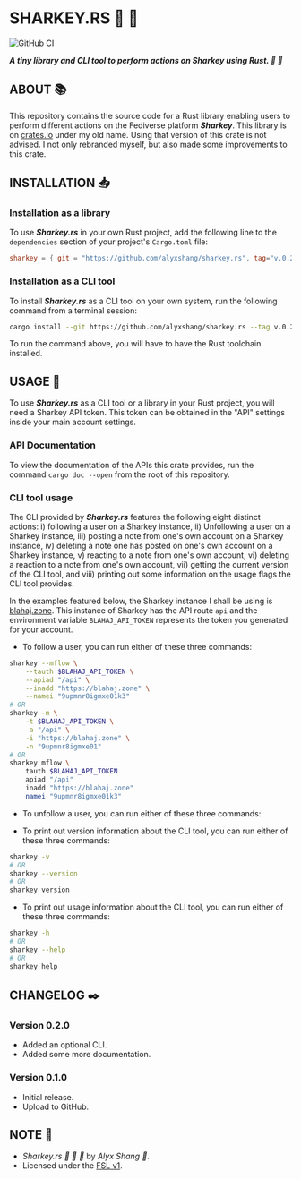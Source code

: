 # SHARKEY.RS :crab: :shark:

![GitHub CI](https://github.com/alyxshang/sharkey.rs/actions/workflows/rust.yml/badge.svg)

***A tiny library and CLI tool to perform actions on Sharkey using Rust. :crab: :shark:***

## ABOUT :books:

This repository contains the source code for a Rust library enabling users to perform different actions on the Fediverse platform ***Sharkey***. This library is on [crates.io](https://crates.io/crates/sharkey) under my old name. Using that version of this crate is not advised. I not only rebranded myself, but also made some improvements to this crate.

## INSTALLATION :inbox_tray:

### Installation as a library

To use ***Sharkey.rs*** in your own Rust project, add the following line to the `dependencies` section of your project's `Cargo.toml` file:

```TOML
sharkey = { git = "https://github.com/alyxshang/sharkey.rs", tag="v.0.2.0" }
```

### Installation as a CLI tool

To install ***Sharkey.rs*** as a CLI tool on your own system, run the following command from a terminal session:

```bash
cargo install --git https://github.com/alyxshang/sharkey.rs --tag v.0.2.0 --features=cli
```

To run the command above, you will have to have the Rust toolchain installed.

## USAGE :hammer:

To use ***Sharkey.rs*** as a CLI tool or a library in your Rust project, you will need a Sharkey API token. This token can be obtained in the "API" settings inside your main account settings. 

### API Documentation

To view the documentation of the APIs this crate provides, run the command `cargo doc --open` from the root of this repository.

### CLI tool usage

The CLI provided by ***Sharkey.rs*** features the following eight distinct actions: i) following a user on a Sharkey instance, ii) Unfollowing a user on a Sharkey instance, iii) posting a note from one's own account on a Sharkey instance, iv) deleting a note one has posted on one's own account on a Sharkey instance, v) reacting to a note from one's own account, vi) deleting a reaction to a note from one's own account, vii) getting the current version of the CLI tool, and viii) printing out some information on the usage flags the CLI tool provides.

In the examples featured below, the Sharkey instance I shall be using is [blahaj.zone](https://blahaj.zone). This instance of Sharkey has the API route `api` and the environment variable `BLAHAJ_API_TOKEN` represents the token you generated for your account.

- To follow a user, you can run either of these three commands:

```bash
sharkey --mflow \
	--tauth $BLAHAJ_API_TOKEN \
	--apiad "/api" \
	--inadd "https://blahaj.zone" \
	--namei "9upmnr8igmxe01k3"
# OR
sharkey -m \
    -t $BLAHAJ_API_TOKEN \
    -a "/api" \
    -i "https://blahaj.zone" \
    -n "9upmnr8igmxe01"
# OR
sharkey mflow \
    tauth $BLAHAJ_API_TOKEN
    apiad "/api"
    inadd "https://blahaj.zone"
    namei "9upmnr8igmxe01k3"
```

- To unfollow a user, you can run either of these three commands:



- To print out version information about the CLI tool, you can run either of these three commands:

```bash
sharkey -v
# OR
sharkey --version
# OR
sharkey version
```

- To print out usage information about the CLI tool, you can run either of these three commands:

```bash
sharkey -h
# OR
sharkey --help
# OR
sharkey help
```



## CHANGELOG :black_nib:

### Version 0.2.0

- Added an optional CLI.
- Added some more documentation.

### Version 0.1.0

- Initial release.
- Upload to GitHub.

## NOTE :scroll:

- *Sharkey.rs :crab: :shark: :crab:* by *Alyx Shang :black_heart:*.
- Licensed under the [FSL v1](https://github.com/alyxshang/fair-software-license).
